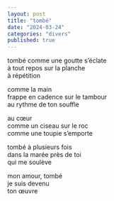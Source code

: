 ```yaml
---
layout: post
title: "tombé"
date: "2024-03-24"
categories: "divers"
published: true
---
```


tombé
comme une goutte s’éclate  
à tout repos sur la planche  
à répétition  

comme la main  
frappe en cadence sur le tambour  
au rythme de ton souffle  

au cœur  
comme un ciseau sur le roc  
comme une toupie s’emporte  

tombé à plusieurs fois  
dans la marée près de toi  
qui me soulève  

mon amour, tombé  
je suis devenu  
ton œuvre  
